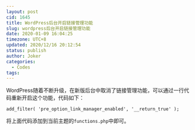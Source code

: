 ```yaml
---
layout: post
cid: 1645
title: WordPress后台开启链接管理功能
slug: wordpress后台开启链接管理功能
date: 2020-01-09 16:04:25
timezone: UTC+8
updated: 2020/12/16 20:12:54
status: publish
author: Joker
categories: 
  - Codes
tags: 
---
```


WordPress随着不断升级，在新版后台中取消了链接管理功能，可以通过一行代码重新开启这个功能，代码如下：

```
add_filter( 'pre_option_link_manager_enabled', '__return_true' );
```

将上面代码添加到当前主题的`functions.php`中即可。

